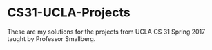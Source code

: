 # CS31-UCLA-Projects

These are my solutions for the projects from UCLA CS 31 Spring 2017 taught by Professor Smallberg.

